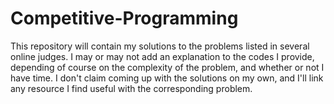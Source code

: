 # Competitive-Programming
This repository will contain my solutions to the problems listed in several online judges. I may or may not add an explanation to the codes I provide, depending of course on the complexity of  the problem, and whether or not I have time. I don't claim coming up with the solutions on my own, and I'll link any resource I find useful with the corresponding problem.
